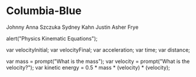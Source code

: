 # Columbia-Blue
Johnny
Anna Szczuka
Sydney Kahn
Justin
Asher Frye

alert("Physics Kinematic Equations");

var velocityInitial;
var velocityFinal;
var acceleration;
var time;
var distance; 

var mass = prompt("What is the mass");
var velocity = prompt("What is the velocity?");
var kinetic energy = 0.5 * mass * (velocity) * (velocity);









